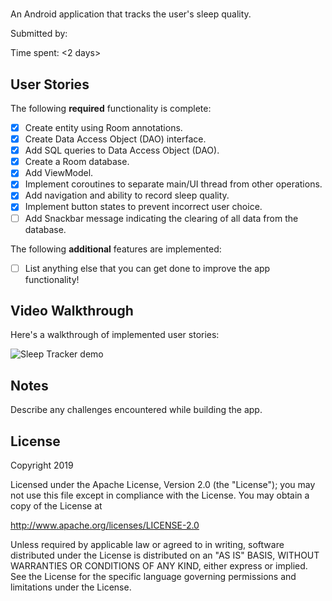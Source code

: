 # <SleepTracker>

An Android application that tracks the user's sleep quality.

Submitted by: <Justice Thomas>

Time spent: <2 days>

## User Stories

The following **required** functionality is complete:

* [x] Create entity using Room annotations.
* [x] Create Data Access Object (DAO) interface.
* [x] Add SQL queries to Data Access Object (DAO).
* [x] Create a Room database.
* [x] Add ViewModel.
* [x] Implement coroutines to separate main/UI thread from other operations.
* [x] Add navigation and ability to record sleep quality.
* [x] Implement button states to prevent incorrect user choice.
* [ ] Add Snackbar message indicating the clearing of all data from the database.

The following **additional** features are implemented:

* [ ] List anything else that you can get done to improve the app functionality!

## Video Walkthrough 

Here's a walkthrough of implemented user stories:

<img src='name_of_file.gif' title='Sleep Tracker animated demo' alt='Sleep Tracker demo' />

## Notes

Describe any challenges encountered while building the app.

## License

Copyright 2019 <name>

Licensed under the Apache License, Version 2.0 (the "License");
you may not use this file except in compliance with the License.
You may obtain a copy of the License at

http://www.apache.org/licenses/LICENSE-2.0

Unless required by applicable law or agreed to in writing, software
distributed under the License is distributed on an "AS IS" BASIS,
WITHOUT WARRANTIES OR CONDITIONS OF ANY KIND, either express or implied.
See the License for the specific language governing permissions and
limitations under the License.

